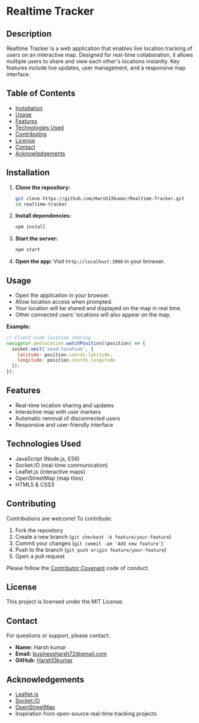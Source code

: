 # Realtime Tracker

## Description
Realtime Tracker is a web application that enables live location tracking of users on an interactive map. Designed for real-time collaboration, it allows multiple users to share and view each other's locations instantly. Key features include live updates, user management, and a responsive map interface.

## Table of Contents
- [Installation](#installation)
- [Usage](#usage)
- [Features](#features)
- [Technologies Used](#technologies-used)
- [Contributing](#contributing)
- [License](#license)
- [Contact](#contact)
- [Acknowledgements](#acknowledgements)

## Installation
1. **Clone the repository:**
   ```bash
   git clone https://github.com/Harsh13kumar/Realtime-Tracker.git
   cd realtime-tracker
   ```
2. **Install dependencies:**
   ```bash
   npm install
   ```
3. **Start the server:**
   ```bash
   npm start
   ```
4. **Open the app:**
   Visit `http://localhost:3000` in your browser.

## Usage
- Open the application in your browser.
- Allow location access when prompted.
- Your location will be shared and displayed on the map in real time.
- Other connected users' locations will also appear on the map.

**Example:**
```javascript
// Client-side location sharing
navigator.geolocation.watchPosition((position) => {
  socket.emit('send-location', {
    latitude: position.coords.latitude,
    longitude: position.coords.longitude
  });
});
```

## Features
- Real-time location sharing and updates
- Interactive map with user markers
- Automatic removal of disconnected users
- Responsive and user-friendly interface

## Technologies Used
- JavaScript (Node.js, ES6)
- Socket.IO (real-time communication)
- Leaflet.js (interactive maps)
- OpenStreetMap (map tiles)
- HTML5 & CSS3

## Contributing
Contributions are welcome! To contribute:
1. Fork the repository
2. Create a new branch (`git checkout -b feature/your-feature`)
3. Commit your changes (`git commit -am 'Add new feature'`)
4. Push to the branch (`git push origin feature/your-feature`)
5. Open a pull request

Please follow the [Contributor Covenant](https://www.contributor-covenant.org/) code of conduct.

## License
This project is licensed under the MIT License.

## Contact
For questions or support, please contact:
- **Name:** Harsh kumar
- **Email:** businessharsh72@gmail.com
- **GitHub:** [Harsh13kumar](https://github.com/Harsh13kumar)

## Acknowledgements
- [Leaflet.js](https://leafletjs.com/)
- [Socket.IO](https://socket.io/)
- [OpenStreetMap](https://www.openstreetmap.org/)
- Inspiration from open-source real-time tracking projects
